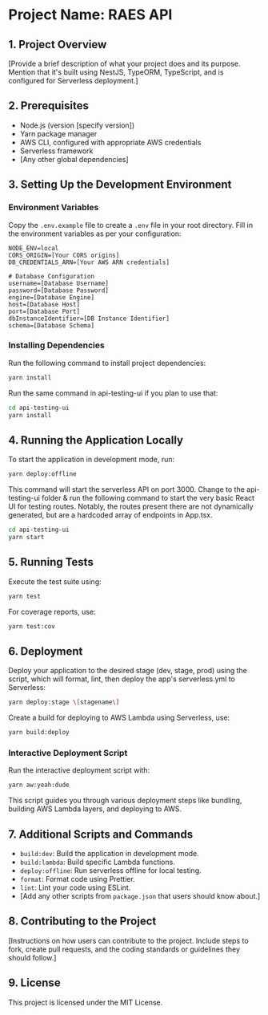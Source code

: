 # Project Name: RAES API

## 1. Project Overview

[Provide a brief description of what your project does and its purpose. Mention that it's built using NestJS, TypeORM, TypeScript, and is configured for Serverless deployment.]

## 2. Prerequisites

- Node.js (version [specify version])
- Yarn package manager
- AWS CLI, configured with appropriate AWS credentials
- Serverless framework
- [Any other global dependencies]

## 3. Setting Up the Development Environment

### Environment Variables

Copy the `.env.example` file to create a `.env` file in your root directory. Fill in the environment variables as per your configuration:

```env
NODE_ENV=local
CORS_ORIGIN=[Your CORS origins]
DB_CREDENTIALS_ARN=[Your AWS ARN credentials]

# Database Configuration
username=[Database Username]
password=[Database Password]
engine=[Database Engine]
host=[Database Host]
port=[Database Port]
dbInstanceIdentifier=[DB Instance Identifier]
schema=[Database Schema]
```

### Installing Dependencies

Run the following command to install project dependencies:

```bash
yarn install
```

Run the same command in api-testing-ui if you plan to use that:

```bash
cd api-testing-ui
yarn install
```

## 4. Running the Application Locally

To start the application in development mode, run:

```bash
yarn deploy:offline
```

This command will start the serverless API on port 3000. Change to the api-testing-ui folder & run the following command to start the very basic React UI for testing routes. Notably, the routes present there are not dynamically generated, but are a hardcoded array of endpoints in App.tsx.

```bash
cd api-testing-ui
yarn start
```

## 5. Running Tests

Execute the test suite using:

```bash
yarn test
```

For coverage reports, use:

```bash
yarn test:cov
```

## 6. Deployment

Deploy your application to the desired stage (dev, stage, prod) using the script, which will format, lint, then deploy the app's serverless.yml to Serverless:

```bash
yarn deploy:stage \[stagename\]
```

Create a build for deploying to AWS Lambda using Serverless, use:

```bash
yarn build:deploy
```

### Interactive Deployment Script

Run the interactive deployment script with:

```bash
yarn aw:yeah:dude
```

This script guides you through various deployment steps like bundling, building AWS Lambda layers, and deploying to AWS.

## 7. Additional Scripts and Commands

- `build:dev`: Build the application in development mode.
- `build:lambda`: Build specific Lambda functions.
- `deploy:offline`: Run serverless offline for local testing.
- `format`: Format code using Prettier.
- `lint`: Lint your code using ESLint.
- [Add any other scripts from `package.json` that users should know about.]

## 8. Contributing to the Project

[Instructions on how users can contribute to the project. Include steps to fork, create pull requests, and the coding standards or guidelines they should follow.]

## 9. License

This project is licensed under the MIT License.
